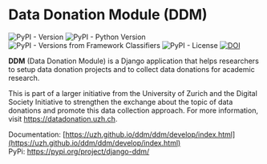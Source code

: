 # Data Donation Module (DDM)

![PyPI - Version](https://img.shields.io/pypi/v/django-ddm?logo=pypi&logoColor=white&label=pip%20install%20django-ddm&color=%23009c94)
![PyPI - Python Version](https://img.shields.io/pypi/pyversions/django-ddm?logo=python&logoColor=white&label=Python&color=%233570a0)
![PyPI - Versions from Framework Classifiers](https://img.shields.io/pypi/frameworkversions/django/django-ddm?logo=django&label=Django&color=%2320aa76)
![PyPI - License](https://img.shields.io/pypi/l/django-ddm?logo=gnu&label=License&color=%2379bee8)
[![DOI](https://img.shields.io/badge/doi-https%3A%2F%2Fdoi.org%2F10.5117%2FCCR2024.2.4.PFIF-%237800bc)](https://doi.org/10.5117/CCR2024.2.4.PFIF)

**DDM** (Data Donation Module) is a Django application that helps researchers to
setup data donation projects and to collect data donations for academic research.

This is part of a larger initiative from the University of Zurich and the Digital
Society Initiative to strengthen the exchange about the topic of data donations and
promote this data collection approach. For more information, visit https://datadonation.uzh.ch.

Documentation: [https://uzh.github.io/ddm/ddm/develop/index.html](https://uzh.github.io/ddm/ddm/develop/index.html) \
PyPi: https://pypi.org/project/django-ddm/
